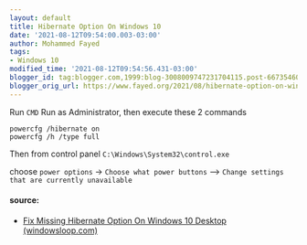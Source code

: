 ```yaml
---
layout: default
title: Hibernate Option On Windows 10
date: '2021-08-12T09:54:00.003-03:00'
author: Mohammed Fayed
tags:
- Windows 10
modified_time: '2021-08-12T09:54:56.431-03:00'
blogger_id: tag:blogger.com,1999:blog-3008009747231704115.post-6673546037309887899
blogger_orig_url: https://www.fayed.org/2021/08/hibernate-option-on-windows-10.html
---
```


Run `CMD` Run as Administrator, then execute these 2 commands  

```shell
powercfg /hibernate on
powercfg /h /type full
```
Then from control panel `C:\Windows\System32\control.exe` 

choose `power options` -> `Choose what power buttons` --> `Change settings that are currently unavailable`

#### source: 
- [Fix Missing Hibernate Option On Windows 10 Desktop (windowsloop.com)](https://windowsloop.com/fix-missing-hibernate-option/)